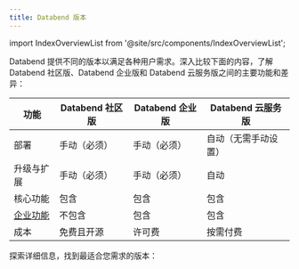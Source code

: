 ```yaml
---
title: Databend 版本
---
```

import IndexOverviewList from '@site/src/components/IndexOverviewList';

Databend 提供不同的版本以满足各种用户需求。深入比较下面的内容，了解 Databend 社区版、Databend 企业版和 Databend 云服务版之间的主要功能和差异：

| 功能               | Databend 社区版             | Databend 企业版              | Databend 云服务版            |
|---------------------|----------------------------|-----------------------------|-----------------------------|
| 部署                | 手动（必须）                | 手动（必须）                 | 自动（无需手动设置）         |
| 升级与扩展          | 手动（必须）                | 手动（必须）                 | 自动                         |
| 核心功能            | 包含                        | 包含                         | 包含                         |
| [企业功能](01-dee/10-enterprise-features.md) | 不包含                     | 包含                         | 包含                         |
| 成本                | 免费且开源                  | 许可费                       | 按需付费                     |

探索详细信息，找到最适合您需求的版本：

<IndexOverviewList />